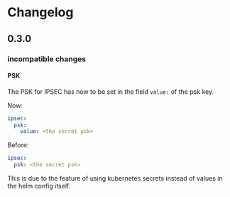 # Changelog
## 0.3.0
### incompatible changes
#### PSK

The PSK for IPSEC has now to be set in the field `value:` of the psk key.

Now:

```yaml
ipsec:
  psk:
    value: <the secret psk>
```

Before:

```yaml
ipsec:
  psk: <the secret psk>
```

This is due to the feature of using kubernetes secrets instead of values in the helm config itself.
